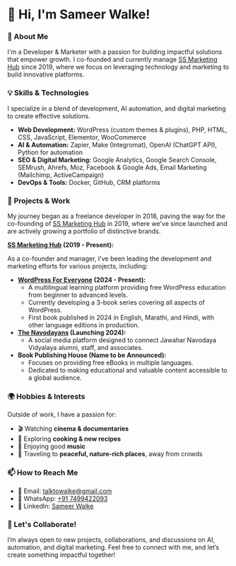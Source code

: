 # 👋 Hi, I'm Sameer Walke!

### 🚀 About Me

I'm a Developer & Marketer with a passion for building impactful solutions that empower growth. I co-founded and currently manage [SS Marketing Hub](https://ssmarketinghub.github.io) since 2019, where we focus on leveraging technology and marketing to build innovative platforms.

### 💡 Skills & Technologies

I specialize in a blend of development, AI automation, and digital marketing to create effective solutions.

- **Web Development:** WordPress (custom themes & plugins), PHP, HTML, CSS, JavaScript, Elementor, WooCommerce
- **AI & Automation:** Zapier, Make (Integromat), OpenAI (ChatGPT API), Python for automation
- **SEO & Digital Marketing:** Google Analytics, Google Search Console, SEMrush, Ahrefs, Moz, Facebook & Google Ads, Email Marketing (Mailchimp, ActiveCampaign)
- **DevOps & Tools:** Docker, GitHub, CRM platforms

### 🚀 Projects & Work

My journey began as a freelance developer in 2018, paving the way for the co-founding of [SS Marketing Hub](https://ssmarketinghub.github.io) in 2019, where we've since launched and are actively growing a portfolio of distinctive brands.

**[SS Marketing Hub](https://ssmarketinghub.github.io) (2019 - Present):**

As a co-founder and manager, I've been leading the development and marketing efforts for various projects, including:

* **[WordPress For Everyone](https://wordpressforeveryone.com) (2024 - Present):**
    * A multilingual learning platform providing free WordPress education from beginner to advanced levels.
    * Currently developing a 3-book series covering all aspects of WordPress.
    * First book published in 2024 in English, Marathi, and Hindi, with other language editions in production.
* **[The Navodayans](https://thenavodayans.com) (Launching 2024):**
    * A social media platform designed to connect Jawahar Navodaya Vidyalaya alumni, staff, and associates.
* **Book Publishing House (Name to be Announced):**
    * Focuses on providing free eBooks in multiple languages.
    * Dedicated to making educational and valuable content accessible to a global audience.

### 🌍 Hobbies & Interests

Outside of work, I have a passion for:

-   🎬 Watching **cinema & documentaries**
-   🍳 Exploring **cooking & new recipes**
-   🎵 Enjoying good **music**
-   🌿 Traveling to **peaceful, nature-rich places**, away from crowds

### 📫 How to Reach Me

-   📧 Email: [talktowalke@gmail.com](mailto:talktowalke@gmail.com)
-   💬 WhatsApp: [+91 7499422093](https://wa.me/917499422093)
-   🔗 LinkedIn: [Sameer Walke](https://www.linkedin.com/in/sameerwalke)

### 🚀 Let's Collaborate!

I’m always open to new projects, collaborations, and discussions on AI, automation, and digital marketing. Feel free to connect with me, and let’s create something impactful together!
